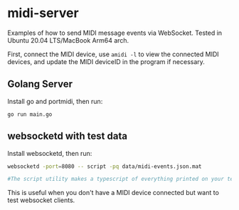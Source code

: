 # midi-server

Examples of how to send MIDI message events via WebSocket.
Tested in Ubuntu 20.04 LTS/MacBook Arm64 arch.

First, connect the MIDI device, use `amidi -l` to view the connected
MIDI devices, and update the MIDI deviceID in the program if necessary.

## Golang Server

Install go and portmidi, then run:

```
go run main.go
```

## websocketd with test data

Install websocketd, then run:

```bash
websocketd -port=8080 -- script -pq data/midi-events.json.mat

#The script utility makes a typescript of everything printed on your terminal.  It is useful for students who need a hardcopy record of an interactive session as proof of an assignment, as the typescript file can be printed out later with lpr(1).
```

This is useful when you don't have a MIDI device connected but want to test websocket clients.

